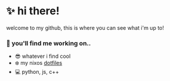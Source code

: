 

<!--
**airwuu/airwuu** is a ✨ _special_ ✨ repository because its `README.md` (this file) appears on your GitHub profile.

Here are some ideas to get you started:

- 🔭 I’m currently working on ...
- 🌱 I’m currently learning ...
- 👯 I’m looking to collaborate on ...
- 🤔 I’m looking for help with ...
- 💬 Ask me about ...
- 📫 How to reach me: ...
- 😄 Pronouns: ...
- ⚡ Fun fact: ...
-->

# ✨ hi there! 
welcome to my github, this is where you can see what i'm up to!

### 🔭 you'll find me working on..
- 😎 whatever i find cool
- ❄️ my nixos [dotfiles](https://github.com/airwuu/dots)
- 💻 python, js, c++


